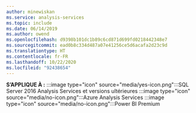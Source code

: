 ```yaml
---
author: minewiskan
ms.service: analysis-services
ms.topic: include
ms.date: 06/14/2019
ms.author: owend
ms.openlocfilehash: d9398b101dc1b89c6cd871d699fd0218442348e7
ms.sourcegitcommit: ead0b8c334d487a07e41256ce5d6acafa2d23c9d
ms.translationtype: HT
ms.contentlocale: fr-FR
ms.lasthandoff: 10/22/2020
ms.locfileid: "92438654"
---
```

**S’APPLIQUE À :** :::image type="icon" source="media/yes-icon.png":::SQL Server 2016 Analysis Services et versions ultérieures :::image type="icon" source="media/no-icon.png":::Azure Analysis Services :::image type="icon" source="media/no-icon.png":::Power BI Premium